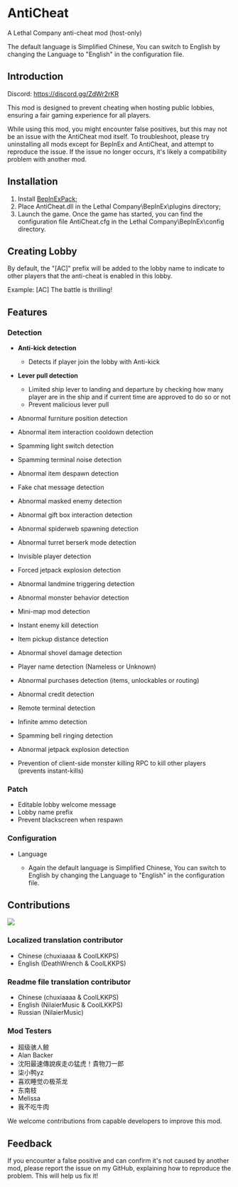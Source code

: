 # AntiCheat

A Lethal Company anti-cheat mod (host-only)

The default language is Simplified Chinese, You can switch to English by changing the Language to "English" in the configuration file.

## Introduction

Discord: https://discord.gg/ZdWr2rKR

This mod is designed to prevent cheating when hosting public lobbies, ensuring a fair gaming experience for all players.

While using this mod, you might encounter false positives, but this may not be an issue with the AntiCheat mod itself. To troubleshoot, please try uninstalling all mods except for BepInEx and AntiCheat, and attempt to reproduce the issue. If the issue no longer occurs, it's likely a compatibility problem with another mod.

## Installation

1. Install [BepInExPack](https://thunderstore.io/c/lethal-company/p/BepInEx/BepInExPack);
2. Place AntiCheat.dll in the Lethal Company\BepInEx\plugins directory;
3. Launch the game. Once the game has started, you can find the configuration file AntiCheat.cfg in the Lethal Company\BepInEx\config directory.

## Creating Lobby
By default, the "[AC]" prefix will be added to the lobby name to indicate to other players that the anti-cheat is enabled in this lobby.

Example:
[AC] The battle is thrilling!

## Features

### Detection

* **Anti-kick detection**

  * Detects if player join the lobby with Anti-kick

* **Lever pull detection**

  * Limited ship lever to landing and departure by checking how many player are in the ship and if current time are approved to do so or not
  * Prevent malicious lever pull

* Abnormal furniture position detection
* Abnormal item interaction cooldown detection
* Spamming light switch detection
* Spamming terminal noise detection
* Abnormal item despawn detection
* Fake chat message detection
* Abnormal masked enemy detection
* Abnormal gift box interaction detection
* Abnormal spiderweb spawning detection
* Abnormal turret berserk mode detection
* Invisible player detection
* Forced jetpack explosion detection
* Abnormal landmine triggering detection
* Abnormal monster behavior detection
* Mini-map mod detection
* Instant enemy kill detection
* Item pickup distance detection
* Abnormal shovel damage detection
* Player name detection (Nameless or Unknown)
* Abnormal purchases detection (items, unlockables or routing)
* Abnormal credit detection
* Remote terminal detection
* Infinite ammo detection
* Spamming bell ringing detection
* Abnormal jetpack explosion detection
* Prevention of client-side monster killing RPC to kill other players (prevents instant-kills)

### Patch

* Editable lobby welcome message
* Lobby name prefix
* Prevent blackscreen when respawn

### Configuration

* Language

  * Again the default language is Simplified Chinese, You can switch to English by changing the Language to "English" in the configuration file.

## Contributions
<a href="https://github.com/chuxiaaaa/AntiCheat/graphs/contributors">
  <img src="https://contrib.rocks/image?repo=chuxiaaaa/AntiCheat" />
</a>

### Localized translation contributor

* Chinese (chuxiaaaa & CoolLKKPS)
* English (DeathWrench & CoolLKKPS)

### Readme file translation contributor

* Chinese (chuxiaaaa & CoolLKKPS)
* English (NilaierMusic & CoolLKKPS)
* Russian (NilaierMusic)

### Mod Testers
* 超级骇人鲸 
* Alan Backer
* 沈阳最速傳說疾走の猛虎！貴物刀一郎
* 柒小鸭yz
* 喜欢睡觉の极茶龙 
* 东南枝
* Melissa
* 我不吃牛肉

We welcome contributions from capable developers to improve this mod.

## Feedback
If you encounter a false positive and can confirm it's not caused by another mod, please report the issue on my GitHub, explaining how to reproduce the problem. This will help us fix it!
